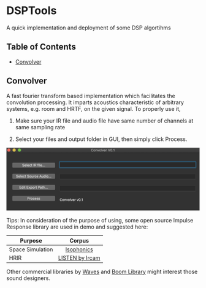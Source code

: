# DSPTools
 
 A quick implementation and deployment of some DSP algortihms
 
 ## Table of Contents

- [Convolver](#Convolver)

## Convolver

A fast fourier transform based implementation which facilitates the convolution processing. It imparts acoustics characteristic of arbitrary systems, e.g. room and HRTF, on the given signal. To properly use it,

1. Make sure your IR file and audio file have same number of channels at same sampling rate

2. Select your files and output folder in GUI, then simply click Process.

![](https://github.com/yeliuyChuy/DSPTools/blob/master/pics/Convolver_GUI.png)

Tips: In consideration of the purpose of using, some open source Impulse Response library are used in demo and suggested here:

| Purpose      | Corpus    | 
| ---------- | :-----------:  | 
| Space Simulation    | [Isophonics](http://isophonics.net/content/room-impulse-response-data-set)| 
| HRIR     | [LISTEN by Ircam](http://recherche.ircam.fr/equipes/salles/listen/)|

Other commercial libraries by [Waves](https://www.waves.com/downloads/ir-convolution-reverb-library) and [Boom Library](https://www.boomlibrary.com/sound-effects/outdoor-impulse-responses/) might interest those sound designers.
